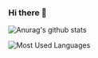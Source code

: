 ### Hi there 👋

![Anurag's github stats](https://github-readme-stats.vercel.app/api?username=whuanle)

![Most Used Languages](https://github-readme-stats.vercel.app/api/top-langs/?username=whuanle&langs_count=8&hide=html,css&exclude_repo=Shopsnweb-xf)
